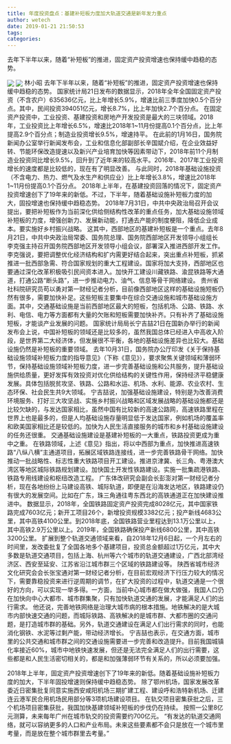 ```yaml
---
title: 年度投资盘点：基建补短板力度加大轨道交通是新年发力重点
author: wetech
date: 2019-01-21 21:50:53
tags: 
categories: 
---
```

去年下半年以来，随着“补短板”的推进，固定资产投资增速也保持缓中趋稳的态势。
<!-- more -->
<img align="center" border="0" src="https://imgcdn.yicai.com/uppics/images/2019/01/7905b2129f9d8ffebfa88a91f0a03928.jpg" />
<img align="center" border="0" src="https://imgcdn.yicai.com/uppics/images/2019/01/511bf47dcb0458047258da9185366f0f.jpg" />
林小昭
去年下半年以来，随着“补短板”的推进，固定资产投资增速也保持缓中趋稳的态势。
国家统计局21日发布的数据显示，2018年全年全国固定资产投资（不含农户）635636亿元，比上年增长5.9%，增速比前三季度加快0.5个百分点。其中，民间投资394051亿元，增长8.7%，比上年加快2.7个百分点。
在固定资产投资中，工业投资、基建投资和房地产开发投资是最大的三块领域。2018年，工业投资比上年增长6.5%，增速比2018年1~11月份提高0.1个百分点，比上年提高2.9个百分点；制造业投资增长9.5%，增速持平。
在此前的1月16日，国务院新闻办公室举行新闻发布会，工业和信息化部副部长辛国斌介绍，在企业效益好转、节能环保改造提速以及新兴产业培育加快等因素带动下，2018年前11个月制造业投资同比增长9.5%，回升到了近年来的较高水平。2016年、2017年工业投资增长的速度都是比较低的，现在有了明显改善。
与此同时，2018年基础设施投资（不含电力、热力、燃气及水生产和供应业）比上年增长3.8%，增速比2018年1~11月份提高0.1个百分点。
2018年上半年，在基建投资回落的情况下，固定资产投资增速创下了19年来的新低。不过，下半年，随着基础设施补短板力度的加大，固投增速也保持缓中趋稳态势。
2018年7月31日，中共中央政治局召开会议提出，要把补短板作为当前深化供给侧结构性改革的重点任务，加大基础设施领域补短板的力度，增强创新力、发展新动能，打通去产能的制度梗阻，降低企业成本。要实施好乡村振兴战略。
这其中，西部地区的基建补短板是一个重点。去年8月21日，中共中央政治局常委、国务院总理、国务院西部地区开发领导小组组长李克强主持召开国务院西部地区开发领导小组会议，部署深入推进西部开发工作。李克强说，要把调整优化经济结构和扩内需更好结合起来，突出重点补短板，抓紧推进一批西部急需、符合国家规划的重大工程建设。国家将加大支持，西部地区也要通过深化改革积极吸引民间资本进入。加快开工建设川藏铁路、渝昆铁路等大通道，打通公路“断头路”，进一步推动电力、油气、信息等骨干网络建设。
贵州省社科院研究员苟以勇对第一财经记者分析，目前像西部地区这样的基础设施短板仍然有很多，需要加快补足。这些短板主要集中在综合交通设施和城市基础设施方面。其中，交通基础设施是当前西部地区最大的短板，包括机场、公路、铁路、水利、电信、电力等方面都有大量的欠账和短板需要加快补齐。只有补齐了基础设施短板，才能谈产业发展的问题。
国家统计局局长宁吉喆21日在国新办举行的新闻发布会上说，中国补短板的领域还是比较多的，虽然我国总体已经进入中高收入阶段，是世界第二大经济体，但发展很不平衡，各地的基础设施差异也比较大。基础设施仍然是补短板的重要领域。
去年10月31日，国务院办公厅印发《关于保持基础设施领域补短板力度的指导意见》（下称《意见》），要求聚焦关键领域和薄弱环节，保持基础设施领域补短板力度，进一步完善基础设施和公共服务，提升基础设施供给质量，更好发挥有效投资对优化供给结构的关键性作用，保持经济平稳健康发展。具体包括脱贫攻坚、铁路、公路和水运、机场、水利、能源、农业农村、生态环保、社会民生共9大领域。
宁吉喆说，加强基础设施建设，特别是为改善消费环境服务、打好三大攻坚战、实施乡村振兴战略和区域发展战略的基础设施都还是比较欠缺的，与发达国家相比，虽然中国有比较新的高速公路网，高速铁路里程在世界上也是最多的，但是人均基础设施存量明显低于发达国家，例如机场的覆盖率和欧美国家相比还是较低的。加快为人民生活直接服务的城市和乡村基础设施建设的任务还很重。
交通基础设施建设是基建补短板的一大重点，铁路投资更成为重中之重。
在铁路领域，上述《意见》指出，将以中西部为重点，加快推进高速铁路“八纵八横”主通道项目，拓展区域铁路连接线，进一步完善铁路骨干网络。加快推动一批战略性、标志性重大铁路项目开工建设。推进京津冀、长三角、粤港澳大湾区等地区城际铁路规划建设。加快国土开发性铁路建设。实施一批集疏港铁路、铁路专用线建设和枢纽改造工程。
广东体改研究会副会长彭澎对第一财经记者分析，现在各地纷纷上马建设高铁、城际轨道，即便是在沿海发达地区，铁路建设仍有很大的发展空间。比如在广东，珠三角通往粤东西北的高铁通道正在加快建设推进中。
数据显示，2018年，全国铁路固定资产投资完成8028亿元，其中国家铁路完成7603亿元；新开工项目26个，新增投资规模3382亿元；投产新线4683公里，其中高铁4100公里。到2018年底，全国铁路营业里程达到13.1万公里以上，其中高铁2.9万公里以上。2019年，全国铁路确保投产新线6800公里，其中高铁3200公里。
扩展到整个轨道交通领域来看，自2018年12月6日起，一个月左右的时间里，发改委批复了全国各地多个基建项目，投资总金额超过1万亿元，其中大多数是轨道交通项目，包括上海、杭州等六个城市的轨道交通建设，广西北部湾经济区、西安至延安、江苏省沿江城市群三个区域的铁路建设等。
陕西省城市经济文化研究会会长张宝通对第一财经记者分析，在目前宏观经济下行压力较大的情况下，需要靠稳投资来进行逆周期的调节，在扩大投资的过程中，轨道交通是一个很好的方向，可以实现一举多得。一方面，当前中心城市都在做大做强，我国人口仍在加快向中心大都市、城市群集聚，只有加快轨道交通的发展，才能满足人们的出行需求。
他还说，完善地铁网络是治理大城市病的根本措施。地铁解决的是大城市内部快速交通的问题，而城际铁路、高铁解决的是城市群、大都市圈的交通问题，是打造城市群的基础。另外，轨道交通建设在满足人们出行需求的同时，也能消化钢铁、水泥等过剩产能，带动经济增长。
宁吉喆也表示，在交通方面，城市里的公共交通和城市群之间的交通设施需要进一步完善和改造提升。目前我国城镇化率接近60%，城市中地铁快速发展，但还是无法完全满足人们的出行需要，这些都是和人民生活密切相关的，都是和加强薄弱环节有关系的，所以必须要加强。
 
 
2018年上半年，固定资产投资增速创下了19年来的新低。随着基础设施补短板力度的加大，下半年固投增速则保持缓中趋稳态势。
除了鄂州机场，国家发展改革委近日密集批复同意实施西安咸阳机场三期扩建工程、建设呼和浩特新机场、迁建连云港军民合用机场民用部分等3项机场建设项目。
在轨交项目密集获批之后，三个机场项目密集获批，我国加快基建领域补短板的步伐仍在持续。
按照一公里8亿元测算，未来每年广州在城市轨交的投资需要约700亿元。
“有发达的轨道交通网络，就可以容纳更多的人口和产业布局。未来这些要素都不会只是放在一个城市里考量，而是放在整个城市群里去考量。”
